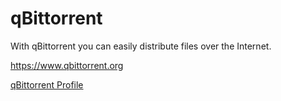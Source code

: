 # qBittorrent

With qBittorrent you can easily distribute files over the Internet.

https://www.qbittorrent.org

[qBittorrent Profile](qbittorent.yaml)